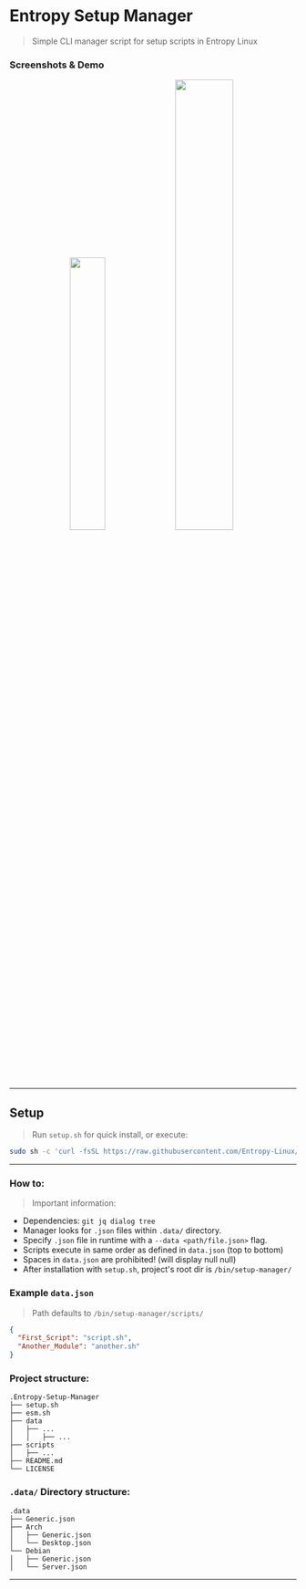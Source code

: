# Entropy Setup Manager
> Simple CLI manager script for setup scripts in Entropy Linux

### Screenshots & Demo

<p align="center">
  <img src="https://github.com/user-attachments/assets/ad4f6889-91a3-4376-9029-4fcebe18dd2a" width="35%">
  <img src="https://github.com/user-attachments/assets/a529ea3a-5c8b-4f18-ae6d-13393c2b2bca" width="45%">
</p>

---

## Setup
> Run `setup.sh` for quick install, or execute:
```bash
sudo sh -c 'curl -fsSL https://raw.githubusercontent.com/Entropy-Linux/Entropy-Setup-Manager/refs/heads/main/setup.sh -o /tmp/setup.sh && chmod +x /tmp/setup.sh && /tmp/setup.sh'
```

---


### How to:
> Important information:
- Dependencies: `git jq dialog tree`
- Manager looks for `.json` files within `.data/` directory.
- Specify `.json` file in runtime with a `--data <path/file.json>` flag.
- Scripts execute in same order as defined in `data.json` (top to bottom)
- Spaces in `data.json` are prohibited! (will display null null)
- After installation with `setup.sh`, project's root dir is `/bin/setup-manager/`

### Example `data.json`
> Path defaults to `/bin/setup-manager/scripts/`
```json
{
  "First_Script": "script.sh",
  "Another_Module": "another.sh"
}
```

### Project structure:
```
.Entropy-Setup-Manager
├── setup.sh
├── esm.sh
├── data
│   ├── ...
│   │   ├── ...
├── scripts
│   ├── ...
├── README.md
└── LICENSE
```

### `.data/` Directory structure:
```
.data
├── Generic.json
├── Arch
│   ├── Generic.json
│   └── Desktop.json
└── Debian
│   ├── Generic.json
│   └── Server.json
```

---
